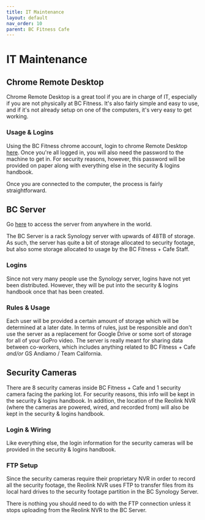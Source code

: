 ```yaml
---
title: IT Maintenance
layout: default
nav_order: 10
parent: BC Fitness Cafe
---
```

# IT Maintenance
## Chrome Remote Desktop
Chrome Remote Desktop is a great tool if you are in charge of IT, especially if you are not physically at BC Fitness. It's also fairly simple and easy to use, and if it's not already setup on one of the computers, it's very easy to get working.
### Usage & Logins
Using the BC Fitness chrome account, login to chrome Remote Desktop [here](https://remotedesktop.google.com/access/). Once you're all logged in, you will also need the password to the machine to get in. For security reasons, however, this password will be provided on paper along with everything else in the security & logins handbook.

Once you are connected to the computer, the process is fairly straightforward.

## BC Server
Go [here](https://bcfitnesscafe.synology.me:42069/) to access the server from anywhere in the world.

The BC Server is a rack Synology server with upwards of 48TB of storage. As such, the server has quite a bit of storage allocated to security footage, but also some storage allocated to usage by the BC Fitness + Cafe Staff.
### Logins
Since not very many people use the Synology server, logins have not yet been distributed. However, they will be put into the security & logins handbook once that has been created.
### Rules & Usage
Each user will be provided a certain amount of storage which will be determined at a later date. In terms of rules, just be responsible and don't use the server as a replacement for Google Drive or some sort of storage for all of your GoPro video. The server is really meant for sharing data between co-workers, which includes anything related to BC Fitness + Cafe *and/or* GS Andiamo / Team California.
## Security Cameras
There are 8 security cameras inside BC Fitness + Cafe and 1 security camera facing the parking lot. For security reasons, this info will be kept in the security & logins handbook. In addition, the location of the Reolink NVR (where the cameras are powered, wired, and recorded from) will also be kept in the security & logins handbook.
### Login & Wiring
Like everything else, the login information for the security cameras will be provided in the security & logins handbook.
### FTP Setup
Since the security cameras require their proprietary NVR in order to record all the security footage, the Reolink NVR uses FTP to transfer files from its local hard drives to the security footage partition in the BC Synology Server.

There is nothing you should need to do with the FTP connection unless it stops uploading from the Reolink NVR to the BC Server.